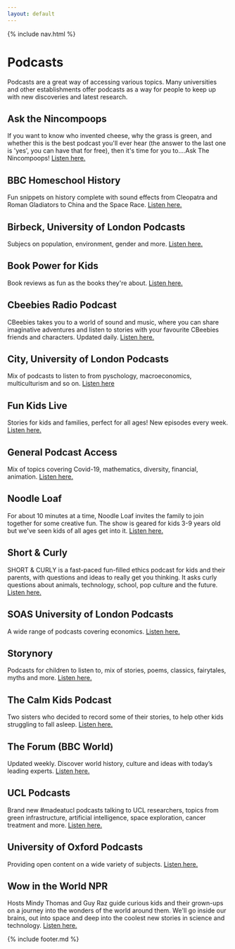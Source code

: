 ```yaml
---
layout: default
---
```


{% include nav.html %}

# Podcasts
Podcasts are a great way of accessing various topics. Many universities and other establishments offer podcasts as a way for people to keep up with new discoveries and latest research.

## Ask the Nincompoops
If you want to know who invented cheese, why the grass is green, and whether this is the best podcast you'll ever hear (the answer to the last one is 'yes', you can have that for free), then it's time for you to....Ask The Nincompoops! [Listen here.](https://play.acast.com/s/nincompoops?fbclid=IwAR0tGPUVNbmAvcvr3k4Mz62pHBkh6DFvjV8SqgFU7lRV2rxGVGz3glc9I-I)

## BBC Homeschool History
Fun snippets on history complete with sound effects from Cleopatra and Roman Gladiators to China and the Space Race. [Listen here.](https://www.bbc.co.uk/programmes/m000hmmf/episodes/player?page=1)

## Birbeck, University of London Podcasts
Subjecs on population, environment, gender and more. [Listen here.](http://www.bbk.ac.uk/bisr/podcasts/podcasts/)

## Book Power for Kids
Book reviews as fun as the books they're about. [Listen here.](https://podcasts.apple.com/us/podcast/book-power-for-kids/id1141688159?fbclid=IwAR0vJSW7Q2j9rNWlt1Bjcb8AbqZhVnHpKdDbtYlEgxL1m3Q0xbZGFvfQ6BI)

## Cbeebies Radio Podcast
CBeebies takes you to a world of sound and music, where you can share imaginative adventures and listen to stories with your favourite CBeebies friends and characters. Updated daily. [Listen here.](https://www.bbc.co.uk/programmes/p02pnn9d/episodes/downloads?fbclid=IwAR0Of_bsjOl5Ez7S4okT-3mvze8YEYFiEUXTtMYUKxPmzcyfLvIi0hvIGGc)

## City, University of London Podcasts
Mix of podcasts to listen to from pyschology, macroeconomics, multiculturism and so on. [Listen here](https://chartable.com/creators/city-university-of-london)

## Fun Kids Live
Stories for kids and families, perfect for all ages! New episodes every week. [Listen here.](https://www.funkidslive.com/podcast/story-quest-stories-for-kids/?fbclid=IwAR3DUMAtO82A0UiEiWjAem2LCqjrPJdMR0ynnBKnZXX7QnOPW6XceQuvcVE#)

## General Podcast Access
Mix of topics covering Covid-19, mathematics, diversity, financial, animation. [Listen here.](https://player.fm/podcasts/university-of-london)

## Noodle Loaf
For about 10 minutes at a time, Noodle Loaf invites the family to join together for some creative fun.
The show is geared for kids 3-9 years old but we've seen kids of all ages get into it. [Listen here.](http://noodleloafshow.com/?fbclid=IwAR2zBTCe02Z8IcFukcssSliKkSP1b1U0-E4GKo9v483uD_AMklQ1vJ309s8)

## Short & Curly
SHORT & CURLY is a fast-paced fun-filled ethics podcast for kids and their parents, with questions and ideas to really get you thinking. It asks curly questions about animals, technology, school, pop culture and the future. [Listen here.](https://www.abc.net.au/radio/programs/shortandcurly/episodes/)

## SOAS University of London Podcasts
A wide range of podcasts covering economics. [Listen here.](https://www.soas.ac.uk/economics/podcasts/)

## Storynory
Podcasts for children to listen to, mix of stories, poems, classics, fairytales, myths and more. [Listen here.](https://www.storynory.com/?fbclid=IwAR32MY28upnZU_dOiK8NTyRWMrOuQyM4gn0g0JHNlCPFsJlQi-5yCFhmM5w)

## The Calm Kids Podcast
Two sisters who decided to record some of their stories, to help other kids struggling to fall asleep. [Listen here.](https://calmkidspodcast.podbean.com/?fbclid=IwAR3mUeAeDWACyiMJEUFT6OY08h9zMGvoquMg54ZUPACg71MQG5xtzyahMnQ)

## The Forum (BBC World)
Updated weekly. Discover world history, culture and ideas with today’s leading experts. [Listen here.](https://www.bbc.co.uk/programmes/p004kln9/episodes/downloads)

## UCL Podcasts
Brand new #madeatucl podcasts talking to UCL researchers, topics from green infrastructure, artificial intelligence, space exploration, cancer treatment and more. [Listen here.](https://www.ucl.ac.uk/made-at-ucl/podcasts)

## University of Oxford Podcasts
Providing open content on a wide variety of subjects. [Listen here.](http://podcasts.ox.ac.uk/series)

## Wow in the World NPR
Hosts Mindy Thomas and Guy Raz guide curious kids and their grown-ups on a journey into the wonders of the world around them. We'll go inside our brains, out into space and deep into the coolest new stories in science and technology. [Listen here.](https://www.npr.org/podcasts/510321/wow-in-the-world?t=1584204078047&fbclid=IwAR3-l_UUg6wHMjMUmEE5UDyqTaOV1Ln9brcZ20X4nrH4c99CjwqjAZa9LCs)


{% include footer.md %}

